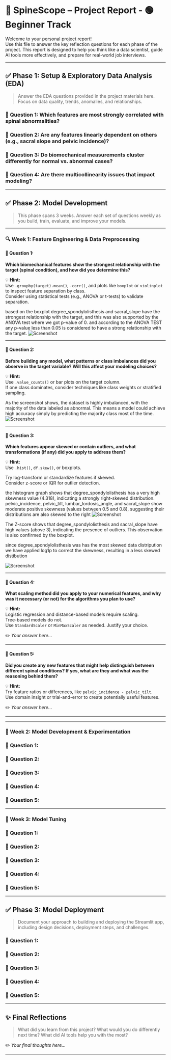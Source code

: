 # 📄 SpineScope – Project Report - 🟢 **Beginner Track**

Welcome to your personal project report!  
Use this file to answer the key reflection questions for each phase of the project. This report is designed to help you think like a data scientist, guide AI tools more effectively, and prepare for real-world job interviews.

---

## ✅ Phase 1: Setup & Exploratory Data Analysis (EDA)

> Answer the EDA questions provided in the project materials here. Focus on data quality, trends, anomalies, and relationships.

### 🔑 Question 1: Which features are most strongly correlated with spinal abnormalities?

### 🔑 Question 2: Are any features linearly dependent on others (e.g., sacral slope and pelvic incidence)?

### 🔑 Question 3: Do biomechanical measurements cluster differently for normal vs. abnormal cases?

### 🔑 Question 4: Are there multicollinearity issues that impact modeling?

---

## ✅ Phase 2: Model Development

> This phase spans 3 weeks. Answer each set of questions weekly as you build, train, evaluate, and improve your models.

---

### 🔍 Week 1: Feature Engineering & Data Preprocessing

#### 🔑 Question 1:
**Which biomechanical features show the strongest relationship with the target (spinal condition), and how did you determine this?**

💡 **Hint:**  
Use `.groupby(target).mean()`, `.corr()`, and plots like `boxplot` or `violinplot` to inspect feature separation by class.  
Consider using statistical tests (e.g., ANOVA or t-tests) to validate separation.

based on the boxplot degree_spondylolisthesis and sacral_slope  have  the strongest relationship with the target, and this was also supported by the ANOVA test where we got p-value of 0. and according to the ANOVA TEST any p-value less than 0.05 is considered to have a strong relationship with the target.
![Screenshot](box-plot.png)

---

#### 🔑 Question 2:
**Before building any model, what patterns or class imbalances did you observe in the target variable? Will this affect your modeling choices?**  

💡 **Hint:**  
Use `.value_counts()` or bar plots on the target column.  
If one class dominates, consider techniques like class weights or stratified sampling.


As the screenshot shows, the dataset is highly imbalanced, with the majority of the data labeled as abnormal. This means a model could achieve high accuracy simply by predicting the majority class most of the time.
![Screenshot](class-dist.png)



---

#### 🔑 Question 3:
**Which features appear skewed or contain outliers, and what transformations (if any) did you apply to address them?**  

💡 **Hint:**  
Use `.hist()`, `df.skew()`, or boxplots.  

Try log-transform or standardize features if skewed.  
Consider z-score or IQR for outlier detection.


the histogram graph shows that degree_spondylolisthesis has a very high skewness value (4.318), indicating a strongly right-skewed distribution.
pelvic_incidence, pelvic_tilt, lumbar_lordosis_angle, and sacral_slope show moderate positive skewness (values between 0.5 and 0.8), suggesting their distributions are also skewed to the right
![Screenshot](skew.png)

The Z-score shows that degree_spondylolisthesis and sacral_slope have high values (above 3), indicating the presence of outliers. This observation is also confirmed by the boxplot.

since degree_spondylolisthesis was has the most skewed data distripution we have applied log1p to correct the skewness, resulting in a less skewed distibution

![Screenshot](less-skewed.png)




---

#### 🔑 Question 4:
**What scaling method did you apply to your numerical features, and why was it necessary (or not) for the algorithms you plan to use?**  

💡 **Hint:**  
Logistic regression and distance-based models require scaling.  
Tree-based models do not.  
Use `StandardScaler` or `MinMaxScaler` as needed. Justify your choice.

✏️ *Your answer here...*

---

#### 🔑 Question 5:
**Did you create any new features that might help distinguish between different spinal conditions? If yes, what are they and what was the reasoning behind them?**  

💡 **Hint:**  
Try feature ratios or differences, like `pelvic_incidence - pelvic_tilt`.  
Use domain insight or trial-and-error to create potentially useful features.

✏️ *Your answer here...*

---


---

### 📆 Week 2: Model Development & Experimentation

### 🔑 Question 1:

### 🔑 Question 2:

### 🔑 Question 3:

### 🔑 Question 4:

### 🔑 Question 5:

---

### 📆 Week 3: Model Tuning

### 🔑 Question 1:

### 🔑 Question 2:

### 🔑 Question 3:

### 🔑 Question 4:

### 🔑 Question 5:

---

## ✅ Phase 3: Model Deployment

> Document your approach to building and deploying the Streamlit app, including design decisions, deployment steps, and challenges.

### 🔑 Question 1:

### 🔑 Question 2:

### 🔑 Question 3:

### 🔑 Question 4:

### 🔑 Question 5:

---

## ✨ Final Reflections

> What did you learn from this project? What would you do differently next time? What did AI tools help you with the most?

✏️ *Your final thoughts here...*

---
